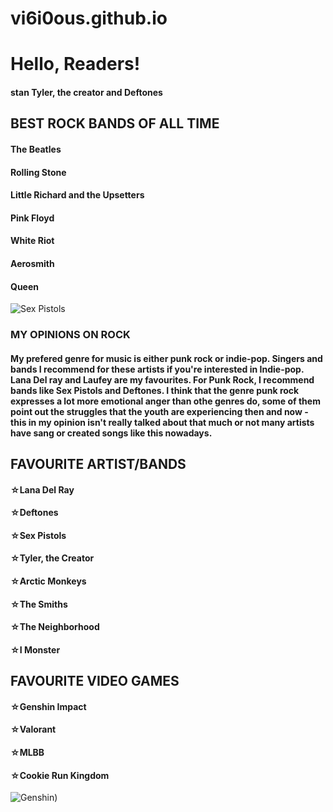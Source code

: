 # vi6i0ous.github.io

<h1>Hello, Readers!</h1>	
<h4>stan Tyler, the creator and Deftones</h4>	

<h2>BEST ROCK BANDS OF ALL TIME </h2>	
<h4>The Beatles </h4>	
<h4>Rolling Stone </h4>	
<h4>Little Richard and the Upsetters </h4>
<h4>Pink Floyd </h4>	
<h4>White Riot </h4>	
<h4>Aerosmith </h4>	
<h4>Queen </h4>	

![Sex Pistols](https://th.bing.com/th/id/R.7170e176e81724cb8a707be38ee4f6e6?rik=vygZmc9tya%2fiZg&riu=http%3a%2f%2fimg.wennermedia.com%2fsocial%2frs-6307-rectangle.jpg&ehk=5ed64IsAgb0IM0cqzxcpj2AbaaYIi8BDKaKRhrq%2b6Fo%3d&risl=&pid=ImgRaw&r=0)

<h3>MY OPINIONS ON ROCK </h3>	
<h4>My prefered genre for music is either punk rock or indie-pop. Singers and bands I recommend for these artists if you're interested in Indie-pop. Lana Del ray and Laufey are my favourites. For Punk Rock, I recommend bands like Sex Pistols and Deftones. I think that the genre punk rock expresses a lot more emotional anger than othe genres do, some of them point out the struggles that the youth are experiencing then and now - this in my opinion isn't really talked about that much or not many artists have sang or created songs like this nowadays. </h4>	

<h2>FAVOURITE ARTIST/BANDS </h2>	
<h4>☆Lana Del Ray </h4>	
<h4>☆Deftones </h4>	
<h4>☆Sex Pistols </h4>	
<h4>☆Tyler, the Creator </h4>	
<h4>☆Arctic Monkeys </h4>	
<h4>☆The Smiths </h4>	
<h4>☆The Neighborhood </h4>	
<h4>☆I Monster </h4>	

<h2>FAVOURITE VIDEO GAMES </h2>	
<h4>☆Genshin Impact </h4>
<h4>☆Valorant </h4>	
<h4>☆MLBB </h4>	
<h4>☆Cookie Run Kingdom </h4>	

![Genshin](https://static.wikia.nocookie.net/c4a7e95e-396b-45f7-8e11-214994194f4e/scale-to-width/755))
